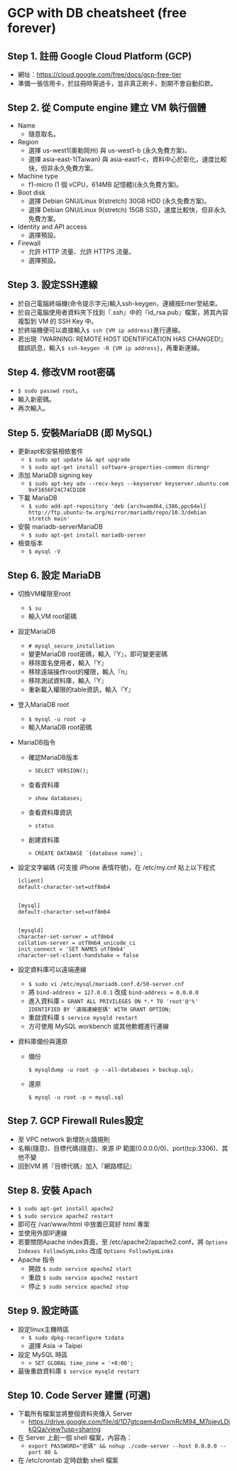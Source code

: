 # GCP with DB cheatsheet (free forever)

## Step 1. 註冊 Google Cloud Platform (GCP)
  * 網址：https://cloud.google.com/free/docs/gcp-free-tier
  * 準備一張信用卡，於註冊時需過卡，並非真正刷卡，到期不會自動扣款。

## Step 2. 從 Compute engine 建立 VM 執行個體
  * Name
    * 隨意取名。
  * Region
    * 選擇 us-west1(奧勒岡州) 與 us-west1-b (永久免費方案)。
    * 選擇 asia-east-1(Taiwan) 與 asia-east1-c，資料中心於彰化，速度比較快，但非永久免費方案。
  * Machine type
    * f1-micro (1 個 vCPU，614MB 記憶體)(永久免費方案)。
  * Boot disk
    * 選擇 Debian GNU/Linux 9(stretch) 30GB HDD (永久免費方案)。
    * 選擇 Debian GNU/Linux 9(stretch) 15GB SSD，速度比較快，但非永久免費方案。
  * Identity and API access
    * 選擇預設。
  * Firewall
    * 允許 HTTP 流量、允許 HTTPS 流量。
    * 選擇預設。
     
## Step 3. 設定SSH連線
  * 於自己電腦終端機(命令提示字元)輸入ssh-keygen，連續按Enter至結束。
  * 於自己電腦使用者資料夾下找到『.ssh』中的『id_rsa.pub』檔案，將其內容複製到 VM 的 SSH Key 中。
  * 於終端機便可以直接輸入```$ ssh {VM ip address}```進行連線。
  * 若出現『WARNING: REMOTE HOST IDENTIFICATION HAS CHANGED!』錯誤訊息，輸入```$ ssh-keygen -R {VM ip address}```，再重新連線。

## Step 4. 修改VM root密碼
 * ```$ sudo passwd root```。
 * 輸入新密碼。
 * 再次輸入。

## Step 5. 安裝MariaDB (即 MySQL)
 * 更新apt和安裝相依套件
   * ```$ sudo apt update && apt upgrade```
   * ```$ sudo apt-get install software-properties-common dirmngr```
 * 添加 MariaDB signing key
   * ```$ sudo apt-key adv --recv-keys --keyserver keyserver.ubuntu.com 0xF1656F24C74CD1D8```
 * 下載 MariaDB
   * ```$ sudo add-apt-repository 'deb [arch=amd64,i386,ppc64el] http://ftp.ubuntu-tw.org/mirror/mariadb/repo/10.3/debian stretch main'```
 * 安裝 mariadb-serverMariaDB
   * ```$ sudo apt-get install mariadb-server```
 * 檢查版本
   * ```$ mysql -V```

## Step 6. 設定 MariaDB
 * 切換VM權限至root
   * ```$ su```
   * 輸入VM root密碼
 * 設定MariaDB
   * ```# mysql_secure_installation```
   * 變更MariaDB root密碼，輸入『Y』，即可變更密碼
   * 移除匿名使用者，輸入『Y』
   * 移除遠端操作root的權限，輸入『n』
   * 移除測試資料庫，輸入『Y』
   * 重新載入權限的table資訊，輸入『Y』
 * 登入MariaDB root
   * ```$ mysql -u root -p```
   * 輸入MariaDB root密碼
 * MariaDB指令
   * 確認MariaDB版本 
   
     ```> SELECT VERSION();```
   * 查看資料庫 
   
     ```> show databases;```
   * 查看資料庫資訊 
   
     ```> status``` 
   * 創建資料庫
    
     ```> CREATE DATABASE `{database name}`;``` 
 * 設定文字編碼 (可支援 iPhone 表情符號)，在 /etc/my.cnf 貼上以下程式
   ```
   [client]
   default-character-set=utf8mb4


   [mysql]
   default-character-set=utf8mb4


   [mysqld]
   character-set-server = utf8mb4
   collation-server = utf8mb4_unicode_ci
   init_connect = 'SET NAMES utf8mb4'
   character-set-client-handshake = false
   ```
     
 * 設定資料庫可以遠端連線
   * ```$ sudo vi /etc/mysql/mariadb.conf.d/50-server.cnf```
   * 將 ```bind-address = 127.0.0.1``` 改成 ```bind-address = 0.0.0.0```
   * 進入資料庫 ```> GRANT ALL PRIVILEGES ON *.* TO 'root'@'%' IDENTIFIED BY '遠端連線密碼' WITH GRANT OPTION;```
   * 重啟資料庫 ```$ service mysqld restart ```
   * 方可使用 MySQL workbench 或其他軟體進行連線
   
 * 資料庫備份與還原
   * 備份 
     
     ```$ mysqldump -u root -p --all-databases > backup.sql;``` 
     
   * 還原 
   
     ```$ mysql -u root -p < mysql.sql``` 
     
 
## Step 7. GCP Firewall Rules設定
  * 至 VPC network 新增防火牆規則
  * 名稱(隨意)、目標代碼(隨意)、來源 IP 範圍(0.0.0.0/0)、port(tcp:3306)、其他不變
  * 回到VM 將『目標代碼』加入『網路標記』
  

## Step 8. 安裝 Apach
  * ```$ sudo apt-get install apache2```
  * ```$ sudo service apache2 restart```
  * 即可在 /var/www/html 中放置已寫好 html 專案
  * 並使用外部IP連線
  * 若要關閉Apache index頁面，至 /etc/apache2/apache2.conf，將 ```Options Indexes FollowSymLinks``` 改成 ```Options FollowSymLinks```
  * Apache 指令
    * 開啟 ```$ sudo service apache2 start```
    * 重啟 ```$ sudo service apache2 restart```
    * 停止 ```$ sudo service apache2 stop```


## Step 9. 設定時區
  * 設定linux主機時區
    * ```$ sudo dpkg-reconfigure tzdata```
    * 選擇 Asia -> Taipei
  * 設定 MySQL 時區
    * ```> SET GLOBAL time_zone = '+8:00';```
  * 最後重啟資料庫 ```$ service mysqld restart ```


## Step 10. Code Server 建置 (可選)
  * 下載所有檔案並將整個資料夾傳入 Server
    * https://drive.google.com/file/d/1D7gtcqem4mDxmRcM94_M7pjevLDjkQQa/view?usp=sharing
  * 在 Server 上創一個 shell 檔案，內容為：
    * ```export PASSWORD="密碼" && nohup ./code-server --host 0.0.0.0 --port 80 &```
  * 在 /etc/crontab 定時啟動 shell 檔案
